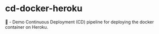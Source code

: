 # cd-docker-heroku
🚚 - Demo Continuous Deployment (CD) pipeline for deploying the docker container on Heroku.
